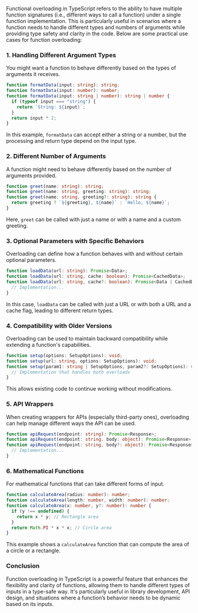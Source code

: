 Functional overloading in TypeScript refers to the ability to have multiple function signatures (i.e., different ways to call a function) under a single function implementation. This is particularly useful in scenarios where a function needs to handle different types and numbers of arguments while providing type safety and clarity in the code. Below are some practical use cases for function overloading:

### 1. Handling Different Argument Types
You might want a function to behave differently based on the types of arguments it receives.

```typescript
function formatData(input: string): string;
function formatData(input: number): number;
function formatData(input: string | number): string | number {
  if (typeof input === "string") {
    return `String: ${input}`;
  }
  return input * 2;
}
```

In this example, `formatData` can accept either a string or a number, but the processing and return type depend on the input type.

### 2. Different Number of Arguments
A function might need to behave differently based on the number of arguments provided.

```typescript
function greet(name: string): string;
function greet(name: string, greeting: string): string;
function greet(name: string, greeting?: string): string {
  return greeting ? `${greeting}, ${name}` : `Hello, ${name}`;
}
```

Here, `greet` can be called with just a name or with a name and a custom greeting.

### 3. Optional Parameters with Specific Behaviors
Overloading can define how a function behaves with and without certain optional parameters.

```typescript
function loadData(url: string): Promise<Data>;
function loadData(url: string, cache: boolean): Promise<CachedData>;
function loadData(url: string, cache?: boolean): Promise<Data | CachedData> {
  // Implementation...
}
```

In this case, `loadData` can be called with just a URL or with both a URL and a cache flag, leading to different return types.

### 4. Compatibility with Older Versions
Overloading can be used to maintain backward compatibility while extending a function's capabilities.

```typescript
function setup(options: SetupOptions): void;
function setup(url: string, options: SetupOptions): void;
function setup(param1: string | SetupOptions, param2?: SetupOptions): void {
  // Implementation that handles both overloads
}
```

This allows existing code to continue working without modifications.

### 5. API Wrappers
When creating wrappers for APIs (especially third-party ones), overloading can help manage different ways the API can be used.

```typescript
function apiRequest(endpoint: string): Promise<Response>;
function apiRequest(endpoint: string, body: object): Promise<Response>;
function apiRequest(endpoint: string, body?: object): Promise<Response> {
  // Implementation...
}
```

### 6. Mathematical Functions
For mathematical functions that can take different forms of input.

```typescript
function calculateArea(radius: number): number;
function calculateArea(length: number, width: number): number;
function calculateArea(x: number, y?: number): number {
  if (y !== undefined) {
    return x * y; // Rectangle area
  }
  return Math.PI * x * x; // Circle area
}
```

This example shows a `calculateArea` function that can compute the area of a circle or a rectangle.

### Conclusion
Function overloading in TypeScript is a powerful feature that enhances the flexibility and clarity of functions, allowing them to handle different types of inputs in a type-safe way. It's particularly useful in library development, API design, and situations where a function’s behavior needs to be dynamic based on its inputs.